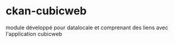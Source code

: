 ckan-cubicweb
=============

module développé pour datalocale et comprenant des liens avec l'application cubicweb
